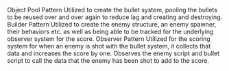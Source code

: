 Object Pool Pattern
Utilized to create the bullet system, pooling the bullets to be reused over and over again to reduce lag and creating and destroying.
Builder Pattern
Utilized to create the enemy structure, an enemy spawner, their behaviors etc. as well as being able to be tracked for the underlying observer system for the score.
Observer Pattern
Utilized for the scoring system for when an enemy is shot with the bullet system, it collects that data and increases the score by one. Observes the enemy script and bullet script to call the data that the enemy has been shot to add to the score.
